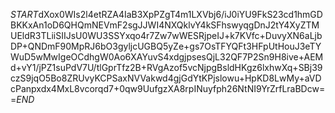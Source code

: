 $START$dXox0WIs2l4etRZA4IaB3XpPZgT4m1LXVbj6/iJ0iYU9FkS23cd1hmGDBKKxAn1oD6QHQmNEVmF2sgJJWI4NXQklvY4kSFhswyqgDnJ2tY4XyZTMUEldR3TLiiSIIJsU0WU3SSYxqo4r7Zw7wWESRjpeIJ+k7KVfc+DuvyXN6aLjbDP+QNDmF90MpRJ6bO3gyljcUGBQ5yZe+gs7OsTFYQFt3HFpUtHouJ3eTYWuD5wMwIgeOCdhgW0Ao6XAYuvS4xdgjpsesQjL32QF7P2Sn9H8ive+AEMd+vY1/jPZ1suPdV7U/tlGprTfz2B+RVgAzof5vcNjpgBsldHKgz6lxhwXq+SBj39czS9jqO5Bo8ZRUvyKCPSaxNVVakwd4gjGdYtKPjslowu+HpKD8LwMy+aVDcPanpxdx4MxL8vcorqd7+0qw9UufgzXA8rpINuyfph26NtNI9YrZrfLraBDcw==$END$